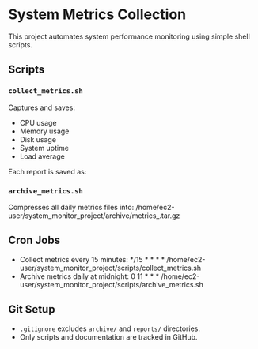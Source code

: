 # System Metrics Collection

This project automates system performance monitoring using simple shell scripts.

## Scripts

### `collect_metrics.sh`
Captures and saves:

- CPU usage  
- Memory usage  
- Disk usage  
- System uptime  
- Load average  

Each report is saved as:

### `archive_metrics.sh`
Compresses all daily metrics files into: /home/ec2-user/system_monitor_project/archive/metrics_<date>.tar.gz

## Cron Jobs
- Collect metrics every 15 minutes: */15 * * * * /home/ec2-user/system_monitor_project/scripts/collect_metrics.sh
- Archive metrics daily at midnight: 0 11 * * * /home/ec2-user/system_monitor_project/scripts/archive_metrics.sh

## Git Setup
- `.gitignore` excludes `archive/` and `reports/` directories.
- Only scripts and documentation are tracked in GitHub.
